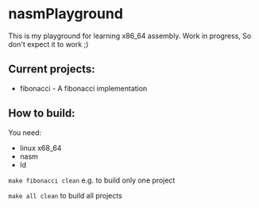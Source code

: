 # nasmPlayground

This is my playground for learning x86_64 assembly. Work in progress, So don't expect it to work ;)

## Current projects:
* fibonacci - A fibonacci implementation

## How to build:
You need:
*  linux x68_64
*  nasm
*  ld 

`make fibonacci clean` e.g. to build only one project

`make all clean` to build all projects
